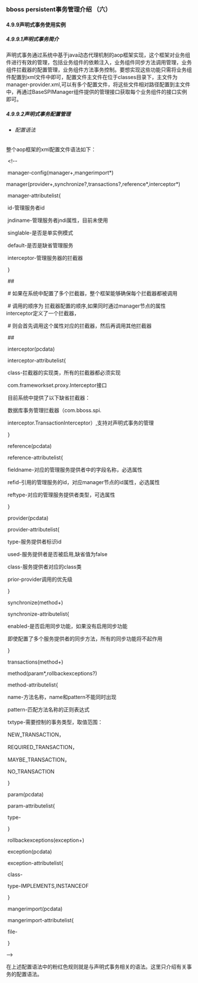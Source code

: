 ### bboss persistent事务管理介绍 （六）

#### 4.9.9声明式事务使用实例

##### 4.9.9.1声明式事务简介

声明式事务通过系统中基于java动态代理机制的aop框架实现，这个框架对业务组件进行有效的管理，包括业务组件的依赖注入，业务组件同步方法调用管理，业务组件拦截器的配置管理，业务组件方法事务控制。要想实现这些功能只需将业务组件配置到xml文件中即可，配置文件主文件在位于classes目录下，主文件为manager-provider.xml,可以有多个配置文件，将这些文件相对路径配置到主文件中，再通过BaseSPIManager组件提供的管理接口获取每个业务组件的接口实例即可。

##### 4.9.9.2声明式事务配置管理

- ######        配置语法

整个aop框架的xml配置文件语法如下：

​        <!--

​     manager-config(manager+,mangerimport*)

​     manager(provider+,synchronize?,transactions?,reference*,interceptor*)

​     manager-attributelist{

​        id-管理服务者id

​        jndiname-管理服务者jndi属性，目前未使用

​        singlable-是否是单实例模式

​        default-是否是缺省管理服务

​        interceptor-管理服务器的拦截器

​     }

​     \##

​    \# 如果在系统中配置了多个拦截器，整个框架能够确保每个拦截器都被调用

​     \# 调用的顺序为 拦截器配置的顺序,如果同时通过manager节点的属性interceptor定义了一个拦截器，

​     \# 则会首先调用这个属性对应的拦截器，然后再调用其他拦截器

​     \##

​     interceptor(pcdata)

​     interceptor-attributelist{

​        class-拦截器的实现类，所有的拦截器都必须实现

​              com.frameworkset.proxy.Interceptor接口

​              目前系统中提供了以下缺省拦截器：

​                 数据库事务管理拦截器（com.bboss.spi.

​                 interceptor.TransactionInterceptor）,支持对声明式事务的管理

​     }

​     reference(pcdata)

​     reference-attributelist{

​        fieldname-对应的管理服务提供者中的字段名称，必选属性

​        refid-引用的管理服务的id，对应manager节点的id属性，必选属性

​        reftype-对应的管理服务提供者类型，可选属性

​     }

​     provider(pcdata)  

​     provider-attributelist{

​        type-服务提供者标识id

​        used-服务提供者是否被启用,缺省值为false

​        class-服务提供者对应的class类

​        prior-provider调用的优先级

​     }

​     synchronize(method+)

​     synchronize-attributelist{

​        enabled-是否启用同步功能，如果没有启用同步功能

​                即使配置了多个服务提供者的同步方法，所有的同步功能将不起作用

​     }

​     transactions(method+)

   

​     method(param*,rollbackexceptions?)

​     method-attributelist{

​        name-方法名称，name和pattern不能同时出现

​        pattern-匹配方法名称的正则表达式

​        txtype-需要控制的事务类型，取值范围：

​                   NEW_TRANSACTION，

​                   REQUIRED_TRANSACTION，

​                   MAYBE_TRANSACTION，

​                   NO_TRANSACTION

​     }

​     param(pcdata)

​     param-attributelist{

​        type-

​     }

​     rollbackexceptions(exception+)

   

​     exception(pcdata)

​     exception-attributelist{

​        class-

​        type-IMPLEMENTS,INSTANCEOF

​     }

​     mangerimport(pcdata)

​     mangerimport-attributelist{

​        file-

​     }

 -->

在上述配置语法中的粉红色规则就是与声明式事务相关的语法。这里只介绍有关事务的配置语法。